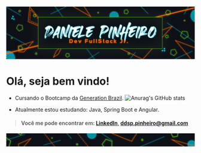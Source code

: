 ![](https://github.com/ddsp-pinheiro/ddsp-pinheiro/blob/main/GitHubTOP-looping.gif)

#                         **Olá, seja bem vindo!**


* Cursando o Bootcamp da [Generation Brazil](https://brazil.generation.org/). ![Anurag's GitHub stats](https://github-readme-stats.vercel.app/api?ddsp-pinheiro=anuraghazra&theme=dark&show_icons=true)

*  Atualmente estou estudando: Java, Spring Boot e Angular.


> #### Você me pode encontrar em: [LinkedIn](https://www.linkedin.com/in/daniele-pinheiro/),  ddsp.pinheiro@gmail.com

![end](https://github.com/ddsp-pinheiro/ddsp-pinheiro/blob/main/GitHubEND.png)
